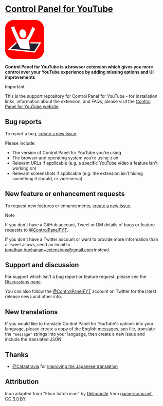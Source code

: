 # [Control Panel for YouTube](https://jbscript.dev/control-panel-for-youtube)

[![](icons/icon128.png)](https://jbscript.dev/control-panel-for-youtube)

**Control Panel for YouTube is a browser extension which gives you more control over your YouTube experience by adding missing options and UI improvements**

> [!IMPORTANT]
> This is the support repository for Control Panel for YouTube - for installation links, information about the extension, and FAQs, please visit the [Control Panel for YouTube website](https://jbscript.dev/control-panel-for-youtube).

## Bug reports

To report a bug, [create a new Issue](https://github.com/insin/control-panel-for-youtube/issues/new).

Please include:

- The version of Control Panel for YouTube you're using
- The browser and operating system you're using it on
- Relevant URLs if applicable (e.g. a specific YouTube video a feature isn't working on)
- Relevant screenshots if applicable (e.g. the extension isn't hiding something it should, or vice-versa)

## New feature or enhancement requests

To request new features or enhancements, [create a new Issue](https://github.com/insin/control-panel-for-youtube/issues/new).

> [!NOTE]
> If you don't have a GitHub account, Tweet or DM details of bugs or feature requests to [@ControlPanelFYT](https://twitter.com/ControlPanelFYT).
>
> If you don't have a Twitter account or want to provide more information than a Tweet allows, send an email to jonathan.buchanan+extensions@gmail.com instead.

## Support and discussion

For support which isn't a bug report or feature request, please see the [Discussions page](https://github.com/insin/control-panel-for-youtube/discussions).

You can also follow the [@ControlPanelFYT](https://twitter.com/ControlPanelFYT) account on Twitter for the latest release news and other info.

## New translations

If you would like to translate Control Panel for YouTube's options into your language, please create a copy of the English [messages.json](./_locales/en/messages.json) file, translate the `"message"` strings into your language, then create a new Issue and include the translated JSON.

## Thanks

- [@Catastravia](https://github.com/Catastravia) for [improving the Japanese translation](https://github.com/insin/control-panel-for-youtube/issues/22)

## Attribution

Icon adapted from "Floor hatch icon" by [Delapouite](https://delapouite.com/) from [game-icons.net](https://game-icons.net), [CC 3.0 BY](https://creativecommons.org/licenses/by/3.0/)
